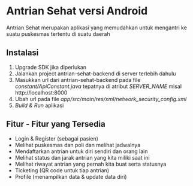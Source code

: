 # Antrian Sehat versi Android

Antrian Sehat merupakan aplikasi yang memudahkan untuk mengantri ke suatu puskesmas tertentu di suatu daerah
## Instalasi
1. Upgrade SDK jika diperlukan
2. Jalankan project antrian-sehat-backend di server terlebih dahulu
3. Masukkan url dari antrian-sehat-backend pada file _constant/ApiConstant.java_ tepatnya di atribut _SERVER_NAME_
   misal http://localhost:8000
4. Ubah url pada file _app/src/main/res/xml/network_security_config.xml_
5. _Build & Run_ aplikasi

## Fitur - Fitur yang Tersedia
- Login & Register (sebagai pasien)
- Melihat puskesmas dan poli dan melihat jadwalnya
- Mendaftarkan antrian untuk diri sendiri dan orang lain
- Melihat status dan jarak antrian yang kita miliki saat ini
- Melihat riwayat antrian yang pernah kita buat serta statusnya
- Ticketing (QR code untuk tiap antrian)
- Profile (menampilkan data & update data diri)

